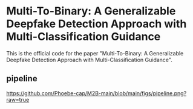 # Multi-To-Binary: A Generalizable Deepfake Detection Approach with Multi-Classification Guidance
This is the official code for the paper "Multi-To-Binary: A Generalizable Deepfake Detection Approach with Multi-Classification Guidance".
## pipeline
https://github.com/Phoebe-cap/M2B-main/blob/main/figs/pipeline.png?raw=true
